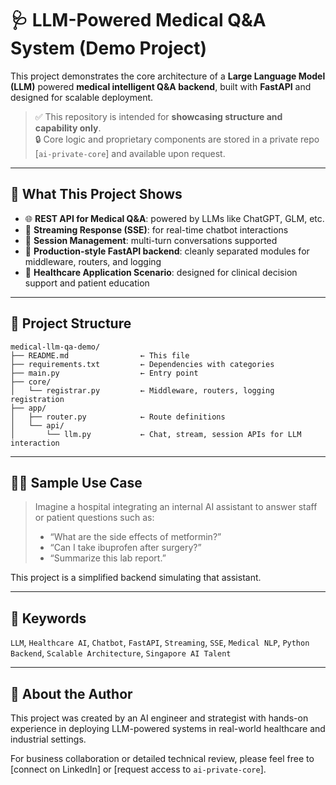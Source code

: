 # 🩺 LLM-Powered Medical Q&A System (Demo Project)

This project demonstrates the core architecture of a **Large Language Model (LLM)** powered **medical intelligent Q&A backend**, built with **FastAPI** and designed for scalable deployment.

> ✅ This repository is intended for **showcasing structure and capability only**.  
> 🔒 Core logic and proprietary components are stored in a private repo [`ai-private-core`] and available upon request.

---

## 🚀 What This Project Shows

- 🌐 **REST API for Medical Q&A**: powered by LLMs like ChatGPT, GLM, etc.
- 🔁 **Streaming Response (SSE)**: for real-time chatbot interactions
- 🧠 **Session Management**: multi-turn conversations supported
- 🔧 **Production-style FastAPI backend**: cleanly separated modules for middleware, routers, and logging
- 🏥 **Healthcare Application Scenario**: designed for clinical decision support and patient education

---

## 📂 Project Structure

```
medical-llm-qa-demo/
├── README.md                ← This file
├── requirements.txt         ← Dependencies with categories
├── main.py                  ← Entry point
├── core/
│   └── registrar.py         ← Middleware, routers, logging registration
├── app/
│   ├── router.py            ← Route definitions
│   └── api/
│       └── llm.py           ← Chat, stream, session APIs for LLM interaction
```

---

## 👩‍⚕️ Sample Use Case 

> Imagine a hospital integrating an internal AI assistant to answer staff or patient questions such as:
> - “What are the side effects of metformin?”
> - “Can I take ibuprofen after surgery?”
> - “Summarize this lab report.”

This project is a simplified backend simulating that assistant.

---

## 📌 Keywords

`LLM`, `Healthcare AI`, `Chatbot`, `FastAPI`, `Streaming`, `SSE`, `Medical NLP`, `Python Backend`, `Scalable Architecture`, `Singapore AI Talent`

---

## 🙋 About the Author

This project was created by an AI engineer and strategist with hands-on experience in deploying LLM-powered systems in real-world healthcare and industrial settings.

For business collaboration or detailed technical review, please feel free to [connect on LinkedIn] or [request access to `ai-private-core`].

